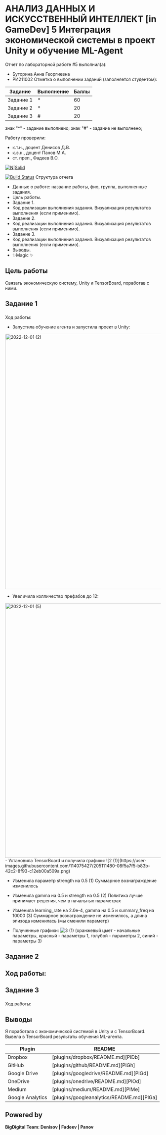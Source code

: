 # АНАЛИЗ ДАННЫХ И ИСКУССТВЕННЫЙ ИНТЕЛЛЕКТ [in GameDev] 5 Интеграция экономической системы в проект Unity и обучение ML-Agent
Отчет по лабораторной работе #5 выполнил(а):
- Буторина Анна Георгиевна
- РИ211002
Отметка о выполнении заданий (заполняется студентом):

| Задание | Выполнение | Баллы |
| ------ | ------ | ------ |
| Задание 1 | * | 60 |
| Задание 2 | * | 20 |
| Задание 3 | # | 20 |

знак "*" - задание выполнено; знак "#" - задание не выполнено;

Работу проверили:
- к.т.н., доцент Денисов Д.В.
- к.э.н., доцент Панов М.А.
- ст. преп., Фадеев В.О.

[![N|Solid](https://cldup.com/dTxpPi9lDf.thumb.png)](https://nodesource.com/products/nsolid)

[![Build Status](https://travis-ci.org/joemccann/dillinger.svg?branch=master)](https://travis-ci.org/joemccann/dillinger)
Структура отчета

- Данные о работе: название работы, фио, группа, выполненные задания.
- Цель работы.
- Задание 1.
- Код реализации выполнения задания. Визуализация результатов выполнения (если применимо).
- Задание 2.
- Код реализации выполнения задания. Визуализация результатов выполнения (если применимо).
- Задание 3.
- Код реализации выполнения задания. Визуализация результатов выполнения (если применимо).
- Выводы.
- ✨Magic ✨


## Цель работы
Связать экономическую систему, Unity и TensorBoard, поработав с ними.


## Задание 1
### 
Ход работы:
- Запустила обучение агента и запустила проект в Unity:
<img width="825" alt="2022-12-01 (2)" src="https://user-images.githubusercontent.com/114075427/205103706-dd7f8c37-284a-4655-867f-32e2457f65c7.png">


- Увеличила колличество префабов до 12:

<img width="823" alt="2022-12-01 (5)" src="https://user-images.githubusercontent.com/114075427/205104332-358c0e2c-b7a7-4b55-9635-a0586acff35a.png">
- Установила TensorBoard и получила графики:
![2 (1)](https://user-images.githubusercontent.com/114075427/205111480-08f5a7f5-b83b-42c2-8f93-c12eb00a509a.png)

- Изменила параметр strength на 0.5 (1)
Суммарное вознаграждение изменилось

- Изменила gamma на 0.5 и strength на 0.5 (2)
Политика лучше принимает решения, чем в начальных параметрах
- Изменила learning_rate на 2.0e-4, gamma на 0.5 и summary_freq на 10000 (3)
Суммарное вознаграждение не изменилось, а длина эпизода изменилась (мы сменили параметр)
- Полученные графики: 
![3 (1)](https://user-images.githubusercontent.com/114075427/205109578-323a1069-f422-48d6-838f-93a48d6e9043.png)
(оранжевый цыет - начальные параметры, красный - параметры 1, голубой - параметры 2, синий - параметры 3)
 


## Задание 2
### 
Ход работы: 
- 


## Задание 3
### 
Ход работы:




## Выводы
Я поработала с экономической системой в Unity и с TensorBoard. Вывела в TensorBoard результаты обучения ML-агента.



| Plugin | README |
| ------ | ------ |
| Dropbox | [plugins/dropbox/README.md][PlDb] |
| GitHub | [plugins/github/README.md][PlGh] |
| Google Drive | [plugins/googledrive/README.md][PlGd] |
| OneDrive | [plugins/onedrive/README.md][PlOd] |
| Medium | [plugins/medium/README.md][PlMe] |
| Google Analytics | [plugins/googleanalytics/README.md][PlGa] |

## Powered by

**BigDigital Team: Denisov | Fadeev | Panov**
